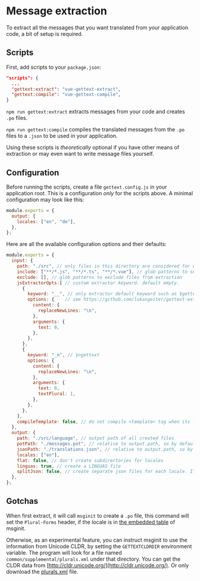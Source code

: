 # Message extraction

To extract all the messages that you want translated from your application code, a bit of setup is required.

## Scripts

First, add scripts to your `package.json`:

```json { package.json }
"scripts": {
  ...
  "gettext:extract": "vue-gettext-extract",
  "gettext:compile": "vue-gettext-compile",
}
```

`npm run gettext:extract` extracts messages from your code and creates `.po` files.

`npm run gettext:compile` compiles the translated messages from the `.po` files to a `.json` to be used in your application.

Using these scripts is _theoretically_ optional if you have other means of extraction or may even want to write message files yourself.

## Configuration

Before running the scripts, create a file `gettext.config.js` in your application root. This is a configuration _only_ for the scripts above. A minimal configuration may look like this:

```js
module.exports = {
  output: {
    locales: ["en", "de"],
  },
};
```

Here are all the available configuration options and their defaults:

```js
module.exports = {
  input: {
    path: "./src", // only files in this directory are considered for extraction
    include: ["**/*.js", "**/*.ts", "**/*.vue"], // glob patterns to select files for extraction
    exclude: [], // glob patterns to exclude files from extraction
    jsExtractorOpts:[ // custom extractor keyword. default empty.
      {
        keyword: "__", // only extractor default keyword such as $gettext,use keyword to custom
        options: {    // see https://github.com/lukasgeiter/gettext-extractor
          content: {
            replaceNewLines: "\n",
          },
          arguments: {
            text: 0,
          },
        },
      },
      {
        keyword: "_n", // $ngettext
        options: {
          content: {
            replaceNewLines: "\n",
          },
          arguments: {
            text: 0,
            textPlural: 1,
          },
        },
      },
    ],
	compileTemplate: false, // do not compile <template> tag when its lang is not html
  },
  output: {
    path: "./src/language", // output path of all created files
    potPath: "./messages.pot", // relative to output.path, so by default "./src/language/messages.pot"
    jsonPath: "./translations.json", // relative to output.path, so by default "./src/language/translations.json"
    locales: ["en"],
    flat: false, // don't create subdirectories for locales
    linguas: true, // create a LINGUAS file
    splitJson: false, // create separate json files for each locale. If used, jsonPath must end with a directory, not a file
  },
};
```

## Gotchas
When first extract, it will call `msginit` to create a `.po` file,
this command will set the `Plural-Forms` header, if the locale is in
[the embedded table](https://github.com/dd32/gettext/blob/master/gettext-tools/src/plural-table.c#L27)
of msginit.

Otherwise, as an experimental feature,
you can instruct msginit to use the information from Unicode CLDR,
by setting the `GETTEXTCLDRDIR` environment variable.
The program will look for a file named
`common/supplemental/plurals.xml` under that directory.
You can get the CLDR data from [http://cldr.unicode.org/](http://cldr.unicode.org/).
Or only download the [plurals.xml](https://raw.githubusercontent.com/unicode-org/cldr/main/common/supplemental/plurals.xml) file.
